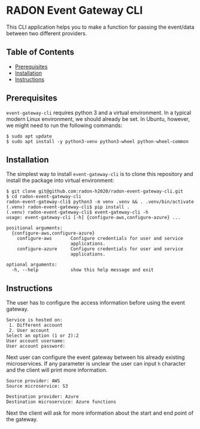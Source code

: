 # RADON Event Gateway CLI
This CLI application helps you to make a function for passing the event/data between two different providers.

## Table of Contents
  - [Prerequisites](#prerequisites)
  - [Installation](#installation)
  - [Instructions](#instructions)

## Prerequisites
`event-gateway-cli` requires python 3 and a virtual environment. In a typical modern Linux environment, we should 
already be set. In Ubuntu, however, we might need to run the following commands:

```console
$ sudo apt update
$ sudo apt install -y python3-venv python3-wheel python-wheel-common
```

## Installation
The simplest way to install `event-gateway-cli` is to clone this repository and install the package into virtual 
environment:

```console
$ git clone git@github.com:radon-h2020/radon-event-gateway-cli.git
$ cd radon-event-gateway-cli
radon-event-gateway-cli$ python3 -m venv .venv && . .venv/bin/activate
(.venv) radon-event-gateway-cli$ pip install .
(.venv) radon-event-gateway-cli$ event-gateway-cli -h
usage: event-gateway-cli [-h] {configure-aws,configure-azure} ...

positional arguments:
  {configure-aws,configure-azure}
    configure-aws       Configure credentials for user and service
                        applications.
    configure-azure     Configure credentials for user and service
                        applications.

optional arguments:
  -h, --help            show this help message and exit
```

## Instructions
The user has to configure the access information before using the event gateway.

```
Service is hosted on: 
 1. Different account 
 2. User account
Select an option (1 or 2):2
User account username:
User account password:
```

Next user can configure the event gateway between his already existing microservices. If any parameter is unclear
the user can input `h` character and the client will print more information.

```
Source provider: AWS
Source microservice: S3

Destination provider: Azure
Destination microservice: Azure functions
 ```

Next the client will ask for more information about the start and end point of the gateway.
